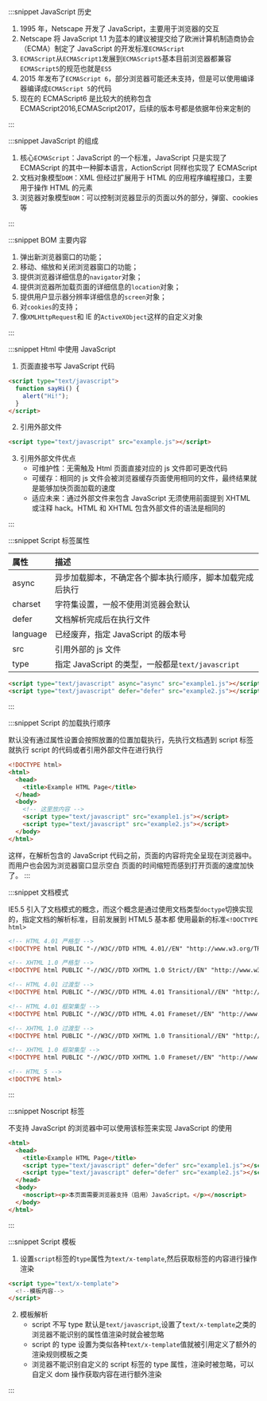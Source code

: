 :::snippet JavaScript 历史

1. 1995 年，Netscape 开发了 JavaScript，主要用于浏览器的交互
2. Netscape 将 JavaScript 1.1 为蓝本的建议被提交给了欧洲计算机制造商协会（ECMA）制定了 JavaScript 的开发标准`ECMAScript`
3. `ECMAScript`从`ECMAScript1`发展到`ECMAScript5`基本目前浏览器都兼容`ECMAScript5`的规范也就是`ES5`
4. 2015 年发布了`ECMAScript 6`，部分浏览器可能还未支持，但是可以使用编译器编译成`ECMAScript 5`的代码
5. 现在的 ECMAScript6 是比较大的统称包含 ECMAScript2016,ECMAScript2017，后续的版本号都是依据年份来定制的

:::

:::snippet JavaScript 的组成

1. 核心`ECMAScript`：JavaScript 的一个标准，JavaScript 只是实现了 ECMAScript 的其中一种脚本语言，ActionScript 同样也实现了 ECMAScript
2. 文档对象模型`DOM`：XML 但经过扩展用于 HTML 的应用程序编程接口，主要用于操作 HTML 的元素
3. 浏览器对象模型`BOM`：可以控制浏览器显示的页面以外的部分，弹窗、cookies 等

:::

:::snippet BOM 主要内容

1. 弹出新浏览器窗口的功能；
2. 移动、缩放和关闭浏览器窗口的功能；
3. 提供浏览器详细信息的`navigator`对象；
4. 提供浏览器所加载页面的详细信息的`location`对象；
5. 提供用户显示器分辨率详细信息的`screen`对象；
6. 对`cookies`的支持；
7. 像`XMLHttpRequest`和 IE 的`ActiveXObject`这样的自定义对象

:::

:::snippet Html 中使用 JavaScript

1. 页面直接书写 JavaScript 代码

```html
<script type="text/javascript">
  function sayHi() {
    alert("Hi!");
  }
</script>
```

2. 引用外部文件

```html
<script type="text/javascript" src="example.js"></script>
```

3. 引用外部文件优点
   - 可维护性：无需触及 Html 页面直接对应的 js 文件即可更改代码
   - 可缓存：相同的 js 文件会被浏览器缓存页面使用相同的文件，最终结果就是能够加快页面加载的速度
   - 适应未来：通过外部文件来包含 JavaScript 无须使用前面提到 XHTML 或注释 hack。HTML 和 XHTML 包含外部文件的语法是相同的

:::

:::snippet Script 标签属性

| 属性     | 描述                                                     |
| :------- | :------------------------------------------------------- |
| async    | 异步加载脚本，不确定各个脚本执行顺序，脚本加载完成后执行 |
| charset  | 字符集设置，一般不使用浏览器会默认                       |
| defer    | 文档解析完成后在执行文件                                 |
| language | 已经废弃，指定 JavaScript 的版本号                       |
| src      | 引用外部的 js 文件                                       |
| type     | 指定 JavaScript 的类型，一般都是`text/javascript`        |

```html
<script type="text/javascript" async="async" src="example1.js"></script>
<script type="text/javascript" defer="defer" src="example2.js"></script>
```

:::

:::snippet Script 的加载执行顺序

默认没有通过属性设置会按照放置的位置加载执行，先执行文档遇到 script 标签就执行 script 的代码或者引用外部文件在进行执行

```html
<!DOCTYPE html>
<html>
  <head>
    <title>Example HTML Page</title>
  </head>
  <body>
    <!-- 这里放内容 -->
    <script type="text/javascript" src="example1.js"></script>
    <script type="text/javascript" src="example2.js"></script>
  </body>
</html>
```

这样，在解析包含的 JavaScript 代码之前，页面的内容将完全呈现在浏览器中。而用户也会因为浏览器窗口显示空白
页面的时间缩短而感到打开页面的速度加快了。
:::

:::snippet 文档模式

IE5.5 引入了文档模式的概念，而这个概念是通过使用文档类型`doctype`切换实现的，指定文档的解析标准，目前发展到 HTML5 基本都
使用最新的标准`<!DOCTYPE html>`

```html
<!-- HTML 4.01 严格型 -->
<!DOCTYPE html PUBLIC "-//W3C//DTD HTML 4.01//EN" "http://www.w3.org/TR/html4/strict.dtd">

<!-- XHTML 1.0 严格型 -->
<!DOCTYPE html PUBLIC "-//W3C//DTD XHTML 1.0 Strict//EN" "http://www.w3.org/TR/xhtml1/DTD/xhtml1-strict.dtd">

<!-- HTML 4.01 过渡型 -->
<!DOCTYPE html PUBLIC "-//W3C//DTD HTML 4.01 Transitional//EN" "http://www.w3.org/TR/html4/loose.dtd">

<!-- HTML 4.01 框架集型 -->
<!DOCTYPE html PUBLIC "-//W3C//DTD HTML 4.01 Frameset//EN" "http://www.w3.org/TR/html4/frameset.dtd">

<!-- XHTML 1.0 过渡型 -->
<!DOCTYPE html PUBLIC "-//W3C//DTD XHTML 1.0 Transitional//EN" "http://www.w3.org/TR/xhtml1/DTD/xhtml1-transitional.dtd">

<!-- XHTML 1.0 框架集型 -->
<!DOCTYPE html PUBLIC "-//W3C//DTD XHTML 1.0 Frameset//EN" "http://www.w3.org/TR/xhtml1/DTD/xhtml1-frameset.dtd">

<!-- HTML 5 -->
<!DOCTYPE html>
```

:::

:::snippet Noscript 标签

不支持 JavaScript 的浏览器中可以使用该标签来实现 JavaScript 的使用

```html
<html>
  <head>
    <title>Example HTML Page</title>
    <script type="text/javascript" defer="defer" src="example1.js"></script>
    <script type="text/javascript" defer="defer" src="example2.js"></script>
  </head>
  <body>
    <noscript><p>本页面需要浏览器支持（启用）JavaScript。</p></noscript>
  </body>
</html>
```

:::

:::snippet Script 模板

1. 设置`script`标签的`type`属性为`text/x-template`,然后获取标签的内容进行操作渲染

```html
<script type="text/x-template">
  <!--模板内容-->
</script>
```

2. 模板解析
   - script 不写 type 默认是`text/javascript`,设置了`text/x-template`之类的浏览器不能识别的属性值渲染时就会被忽略
   - script 的 type 设置为类似各种`text/x-template`值就被引用定义了额外的渲染规则模板之类
   - 浏览器不能识别自定义的 script 标签的 type 属性，渲染时被忽略，可以自定义 dom 操作获取内容在进行额外渲染

:::
